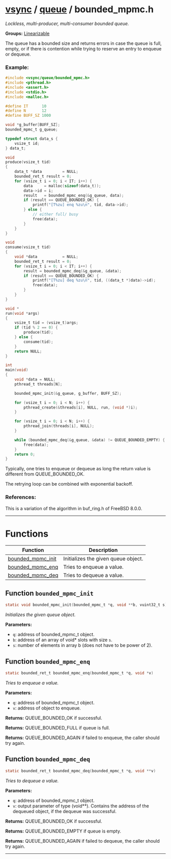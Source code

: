 #  [vsync](../README.md) / [queue](README.md) / bounded_mpmc.h
_Lockless, multi-producer, multi-consumer bounded queue._ 

**Groups:** [Linearizable](../GROUP_linearizable.md)

The queue has a bounded size and returns errors in case the queue is full, empty, or if there is contention while trying to reserve an entry to enqueue or dequeue.


### Example:



```c
#include <vsync/queue/bounded_mpmc.h>
#include <pthread.h>
#include <assert.h>
#include <stdio.h>
#include <malloc.h>

#define IT      10
#define N       12
#define BUFF_SZ 1000

void *g_buffer[BUFF_SZ];
bounded_mpmc_t g_queue;

typedef struct data_s {
    vsize_t id;
} data_t;

void
produce(vsize_t tid)
{
    data_t *data         = NULL;
    bounded_ret_t result = 0;
    for (vsize_t i = 0; i < IT; i++) {
        data     = malloc(sizeof(data_t));
        data->id = i;
        result   = bounded_mpmc_enq(&g_queue, data);
        if (result == QUEUE_BOUNDED_OK) {
            printf("[T%zu] enq %zu\n", tid, data->id);
        } else {
            // either full/ busy
            free(data);
        }
    }
}

void
consume(vsize_t tid)
{
    void *data           = NULL;
    bounded_ret_t result = 0;
    for (vsize_t i = 0; i < IT; i++) {
        result = bounded_mpmc_deq(&g_queue, &data);
        if (result == QUEUE_BOUNDED_OK) {
            printf("[T%zu] deq %zu\n", tid, ((data_t *)data)->id);
            free(data);
        }
    }
}

void *
run(void *args)
{
    vsize_t tid = (vsize_t)args;
    if (tid % 2 == 0) {
        produce(tid);
    } else {
        consume(tid);
    }
    return NULL;
}

int
main(void)
{
    void *data = NULL;
    pthread_t threads[N];

    bounded_mpmc_init(&g_queue, g_buffer, BUFF_SZ);

    for (vsize_t i = 0; i < N; i++) {
        pthread_create(&threads[i], NULL, run, (void *)i);
    }

    for (vsize_t i = 0; i < N; i++) {
        pthread_join(threads[i], NULL);
    }

    while (bounded_mpmc_deq(&g_queue, &data) != QUEUE_BOUNDED_EMPTY) {
        free(data);
    }
    return 0;
}
```



Typically, one tries to enqueue or dequeue as long the return value is different from QUEUE_BOUNDED_OK.

The retrying loop can be combined with exponential backoff.


### References:
 This is a variation of the algorithm in buf_ring.h of FreeBSD 8.0.0. 

---
# Functions 

| Function | Description |
|---|---|
| [bounded_mpmc_init](bounded_mpmc.h.md#function-bounded_mpmc_init) | Initializes the given queue object.  |
| [bounded_mpmc_enq](bounded_mpmc.h.md#function-bounded_mpmc_enq) | Tries to enqueue a value.  |
| [bounded_mpmc_deq](bounded_mpmc.h.md#function-bounded_mpmc_deq) | Tries to dequeue a value.  |

##  Function `bounded_mpmc_init`

```c
static void bounded_mpmc_init(bounded_mpmc_t *q, void **b, vuint32_t s)
``` 
_Initializes the given queue object._ 




**Parameters:**

- `q`: address of bounded_mpmc_t object. 
- `b`: address of an array of void* slots with size `s`. 
- `s`: number of elements in array b (does not have to be power of 2). 




##  Function `bounded_mpmc_enq`

```c
static bounded_ret_t bounded_mpmc_enq(bounded_mpmc_t *q, void *v)
``` 
_Tries to enqueue a value._ 




**Parameters:**

- `q`: address of bounded_mpmc_t object. 
- `v`: address of object to enqueue.


**Returns:** QUEUE_BOUNDED_OK if successful. 

**Returns:** QUEUE_BOUNDED_FULL if queue is full. 

**Returns:** QUEUE_BOUNDED_AGAIN if failed to enqueue, the caller should try again. 



##  Function `bounded_mpmc_deq`

```c
static bounded_ret_t bounded_mpmc_deq(bounded_mpmc_t *q, void **v)
``` 
_Tries to dequeue a value._ 




**Parameters:**

- `q`: address of bounded_mpmc_t object. 
- `v`: output parameter of type (void**). Contains the address of the dequeued object, if the dequeue was successful.


**Returns:** QUEUE_BOUNDED_OK if successful. 

**Returns:** QUEUE_BOUNDED_EMPTY if queue is empty. 

**Returns:** QUEUE_BOUNDED_AGAIN if failed to dequeue, the caller should try again. 




---
